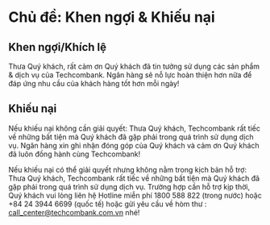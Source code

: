 # Chủ đề: Khen ngợi & Khiếu nại

## Khen ngợi/Khích lệ

Thưa Quý khách, rất cảm ơn Quý khách đã tin tưởng sử dụng các sản phẩm & dịch vụ của Techcombank. Ngân hàng sẽ nỗ lực hoàn thiện hơn nữa để đáp ứng nhu cầu của khách hàng tốt hơn mỗi ngày!

## Khiếu nại

Nếu khiếu nại không cần giải quyết: Thưa Quý khách, Techcombank rất tiếc về những bất tiện mà Quý khách đã gặp phải trong quá trình sử dụng dịch vụ. Ngân hàng xin ghi nhận đóng góp của Quý khách và cảm ơn Quý khách đã luôn đồng hành cùng Techcombank!

Nếu khiếu nại có thể giải quyết nhưng không nằm trong kịch bản hỗ trợ: Thưa Quý khách, Techcombank rất tiếc về những bất tiện mà Quý khách đã gặp phải trong quá trình sử dụng dịch vụ. Trường hợp cần hỗ trợ kịp thời, Quý khách vui lòng liên hệ Hotline miễn phí 1800 588 822 (trong nước) hoặc +84 24 3944 6699 (quốc tế) hoặc gửi yêu cầu về hòm thư : call_center@techcombank.com.vn nhé!
